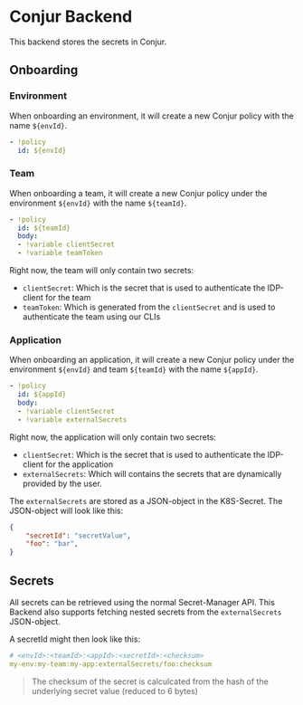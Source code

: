 # Conjur Backend

This backend stores the secrets in Conjur.

## Onboarding

### Environment

When onboarding an environment, it will create a new Conjur policy with the name `${envId}`.

```yaml
- !policy
  id: ${envId}
```

### Team

When onboarding a team, it will create a new Conjur policy under the environment `${envId}` with the name `${teamId}`.

```yaml
- !policy
  id: ${teamId}
  body:
  - !variable clientSecret
  - !variable teamToken
```

Right now, the team will only contain two secrets:
- `clientSecret`: Which is the secret that is used to authenticate the IDP-client for the team
- `teamToken`: Which is generated from the `clientSecret` and is used to authenticate the team using our CLIs



### Application

When onboarding an application, it will create a new Conjur policy under the environment `${envId}` and team `${teamId}` with the name `${appId}`.

```yaml
- !policy
  id: ${appId}
  body:
  - !variable clientSecret
  - !variable externalSecrets
```

Right now, the application will only contain two secrets:
- `clientSecret`: Which is the secret that is used to authenticate the IDP-client for the application
- `externalSecrets`: Which will contains the secrets that are dynamically provided by the user.

The `externalSecrets` are stored as a JSON-object in the K8S-Secret. The JSON-object will look like this:

```json
{
    "secretId": "secretValue",
    "foo": "bar",
}
```

## Secrets 

All secrets can be retrieved using the normal Secret-Manager API.
This Backend also supports fetching nested secrets from the `externalSecrets` JSON-object.

A secretId might then look like this:
```yaml
# <envId>:<teamId>:<appId>:<secretId>:<checksum>
my-env:my-team:my-app:externalSecrets/foo:checksum
```

> The checksum of the secret is calculcated from the hash of the underlying secret value (reduced to 6 bytes)